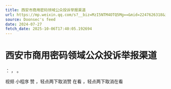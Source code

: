 ```yaml
---
title: 西安市商用密码领域公众投诉举报渠道
url: https://mp.weixin.qq.com/s?__biz=MzI5NTM4OTQ5Mg==&mid=2247626318&idx=3&sn=5735d31e88f4be6621c06d35557a5041
source: Doonsec's feed
date: 2024-07-27
fetch_date: 2025-10-06T17:40:05.192694
---
```


# 西安市商用密码领域公众投诉举报渠道

：
，
。

视频
小程序
赞
，轻点两下取消赞
在看
，轻点两下取消在看